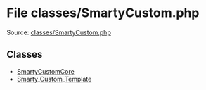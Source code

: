 File classes/SmartyCustom.php
=========
Source: [classes/SmartyCustom.php](https://github.com/PrestaShop/PrestaShop/blob/1.6.1.1/classes/SmartyCustom.php)


Classes
-------

* [SmartyCustomCore](class.SmartyCustomCore)
* [Smarty_Custom_Template](class.Smarty_Custom_Template)

